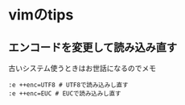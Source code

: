 # vimのtips
## エンコードを変更して読み込み直す
古いシステム使うときはお世話になるのでメモ
```
:e ++enc=UTF8 # UTF8で読み込みし直す
:e ++enc=EUC # EUCで読み込みし直す
```
